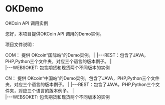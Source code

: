 OKDemo
======

OKCoin API 调用实例

您好，本项目提供OKCoin API 调用的Demo实例。

项目文件说明：

  COM： 提供 OKcoin“国际站”的Demo实例。
    |
    |---REST：包含了JAVA，PHP,Python三个文件夹，对应三个语言的版本例子。
    |  
    |---WEBSOKET: 包含期货和现货两个不同版本的实例
   
   
   CN：  提供 OKcoin“中国站”的Demo实例。包含了JAVA，PHP,Python三个文件夹，对应三个语言的版本例子。
    |
    |---REST：包含了JAVA，PHP,Python三个文件夹，对应三个语言的版本例子。
    |  
    |---WEBSOKET: 包含期货和现货两个不同版本的实例
   
